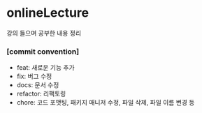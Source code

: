 # onlineLecture

강의 들으며 공부한 내용 정리

### [commit convention]

- feat: 새로운 기능 추가
- fix: 버그 수정
- docs: 문서 수정
- refactor: 리팩토링
- chore: 코드 포맷팅, 패키지 매니저 수정, 파일 삭제, 파일 이름 변경 등
